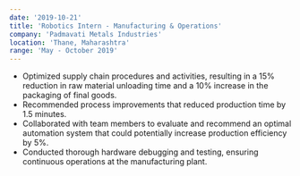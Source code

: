 ```yaml
---
date: '2019-10-21'
title: 'Robotics Intern - Manufacturing & Operations'
company: 'Padmavati Metals Industries'
location: 'Thane, Maharashtra'
range: 'May - October 2019'
---
```


- Optimized supply chain procedures and activities, resulting in a 15% reduction in raw material unloading time and a 10% increase in the packaging of final goods.
- Recommended process improvements that reduced production time by 1.5 minutes.
- Collaborated with team members to evaluate and recommend an optimal automation system that could potentially increase production efficiency by 5%.
- Conducted thorough hardware debugging and testing, ensuring continuous operations at the manufacturing plant.

